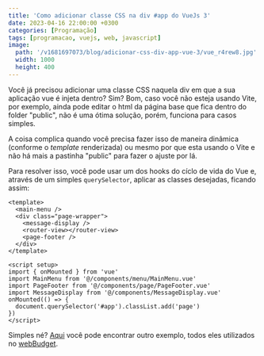 ```yaml
---
title: 'Como adicionar classe CSS na div #app do VueJs 3'
date: 2023-04-16 22:00:00 +0300
categories: [Programação]
tags: [programacao, vuejs, web, javascript]
image:
  path: '/v1681697073/blog/adicionar-css-div-app-vue-3/vue_r4rew8.jpg'
  width: 1000
  height: 400
---
```


Você já precisou adicionar uma classe CSS naquela div em que a sua aplicação vue é injeta dentro? Sim? Bom, caso você não
esteja usando Vite, por exemplo, ainda pode editar o html da página base que fica dentro do folder "public", não é uma
ótima solução, porém, funciona para casos simples.

A coisa complica quando você precisa fazer isso de maneira dinâmica (conforme o _template_ renderizada) ou mesmo por que
esta usando o Vite e não há mais a pastinha "public" para fazer o ajuste por lá.

Para resolver isso, você pode usar um dos hooks do cíclo de vida do Vue e, através de um simples `querySelector`, aplicar
as classes desejadas, ficando assim:

```vue
<template>
  <main-menu />
  <div class="page-wrapper">
    <message-display />
    <router-view></router-view>
    <page-footer />
  </div>
</template>

<script setup>
import { onMounted } from 'vue'
import MainMenu from '@/components/menu/MainMenu.vue'
import PageFooter from '@/components/page/PageFooter.vue'
import MessageDisplay from '@/components/MessageDisplay.vue'
onMounted(() => {
  document.querySelector('#app').classList.add('page')
})
</script>
```

Simples né? [Aqui](https://github.com/web-budget/front-end/blob/main/src/components/templates/LoginTemplate.vue) você
pode encontrar outro exemplo, todos eles utilizados no [webBudget](https://github.com/web-budget).

